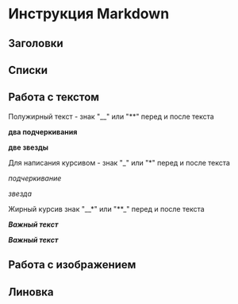 # Инструкция Markdown

## Заголовки

## Списки

## Работа с текстом

Полужирный текст - знак "__" или "**" перед и после текста

__два подчеркивания__

**две звезды**

Для написания курсивом - 
знак "_" или "*" перед и после текста

_подчеркивание_

*звезда*


Жирный курсив
знак "__*" или "**_" перед и после текста

__*Важный текст*__

**_Важный текст_**

## Работа с изображением

## Линовка

